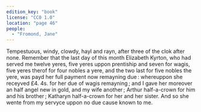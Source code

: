 ```yaml
---
edition_key: "book"
license: "CC0 1.0"
location: "page 46"
people:
  - "Fromond, Jane"
---
```

Tempestuous, windy,
clowdy, hayl and rayn, after three of the clok after none.
Remember that the last day of this month Elizabeth Kyrton, who
had served me twelve yeres, five yeres uppon prentiship and
seven for wagis, five yeres therof for four nobles a yere,
and the two last for five nobles the yere, was payd her full
payment now remayning due : whereuppon she receyved £4. 4s.
for her due of wagis remayning ; and I gave her moreover an half
angel new in gold, and my wife another ; Arthur half-a-crown for
him and his brother ; Katharyn half-a-crown for her and her sister.
And so she wente from my servyce uppon no due cause known
to me.
